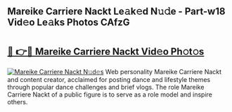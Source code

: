 ## Mareike Carriere Nackt Le𝚊k𝚎d N𝚞𝚍e - Part-w18 Vid𝚎o Le𝚊ks Photos CAfzG

# <h2><a href="http://fb6hgmd.evod.top/?m=Mareike+Carriere+Nackt">🔗 👉🔴 Mareike Carriere Nackt Vid𝚎o Ph𝚘t𝚘s</a></h2>

[![Mareike Carriere Nackt N𝚞d𝚎s](https://i.imgur.com/8V9OHl7.gif)](http://fb6hgmd.evod.top/?m=Mareike+Carriere+Nackt)
Web personality Mareike Carriere Nackt and content creator, acclaimed for posting dance and lifestyle themes through popular dance challenges and brief vlogs. The role Mareike Carriere Nackt of a public figure is to serve as a role model and inspire others. 
